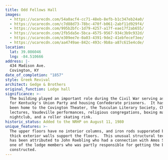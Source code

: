 ```yaml
---
title: Odd Fellows Hall
images:
  - https://ucarecdn.com/54a0acf4-cc71-48eb-8efb-b1c347eb24a0/
  - https://ucarecdn.com/c7d88d73-78bc-470f-b061-2abf11d929f4/
  - https://ucarecdn.com/995b2bfc-1d79-4257-a17f-eae17f2ab655/
  - https://ucarecdn.com/2fb5da5e-5bca-4575-9567-934c3b9c932d/
  - https://ucarecdn.com/e309ee7e-0a03-4391-9de2-41ebfecef3ee/
  - https://ucarecdn.com/aa4749ae-842c-493c-9b8a-a87c615e4cde/
location:
  lat: 39.086046
  lng: -84.510666
address: |-
  434 Madison Ave.
  Covington, KY
date_of_completion: "1857"
style: Greek Revival
architect: Gedge & Brothers
original_function: Lodge hall
significance: >-
  The building played an important role during the Civil War serving as the home
  for Kentucky's Union Party and housing Confederate prisoners.  It has also
  been home to the Covington Theater, the Tusculan Literary Society, Chautauqua
  lectures, Vaudeville performances, religious congregations, boxing matches, a
  nightclub, and a roller skating rink.
historic_status: Added to the NRHP on August 11, 1980
unique_features: >-
  The upper floors have no interior columns, and iron rods supporated by 2-foot
  thick exterior walls support the floors.  This unusual structural technique
  has been attributed to John Roebling who had a connection with Amos Shinkle,
  one of the lodge members who was partly responsible for getting the building
  constructed.
---
```

